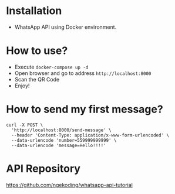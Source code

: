 # Installation

- WhatsApp API using Docker environment.

# How to use?

- Execute `docker-compose up -d`
- Open browser and go to address `http://localhost:8000`
- Scan the QR Code
- Enjoy!

# How to send my first message?

```
curl -X POST \
  'http://localhost:8000/send-message' \
  --header 'Content-Type: application/x-www-form-urlencoded' \
  --data-urlencode 'number=559999999999' \
  --data-urlencode 'message=Hello!!!!'
```

# API Repository

https://github.com/ngekoding/whatsapp-api-tutorial
